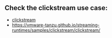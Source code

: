 ## Check the clickstream use case: 
 - [clickstream](https://github.com/vmware-tanzu/streaming-runtimes/tree/main/streaming-runtime-samples/clickstream)
 - https://vmware-tanzu.github.io/streaming-runtimes/samples/clickstream/clickstream/